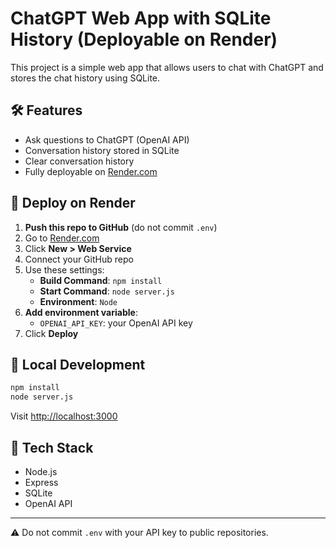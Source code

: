 # ChatGPT Web App with SQLite History (Deployable on Render)

This project is a simple web app that allows users to chat with ChatGPT and stores the chat history using SQLite.

## 🛠 Features

- Ask questions to ChatGPT (OpenAI API)
- Conversation history stored in SQLite
- Clear conversation history
- Fully deployable on [Render.com](https://render.com)

## 🚀 Deploy on Render

1. **Push this repo to GitHub** (do not commit `.env`)
2. Go to [Render.com](https://render.com)
3. Click **New > Web Service**
4. Connect your GitHub repo
5. Use these settings:
   - **Build Command**: `npm install`
   - **Start Command**: `node server.js`
   - **Environment**: `Node`
6. **Add environment variable**:
   - `OPENAI_API_KEY`: your OpenAI API key
7. Click **Deploy**

## 🧪 Local Development

```bash
npm install
node server.js
```

Visit [http://localhost:3000](http://localhost:3000)

## 🧠 Tech Stack

- Node.js
- Express
- SQLite
- OpenAI API

---
⚠️ Do not commit `.env` with your API key to public repositories.
